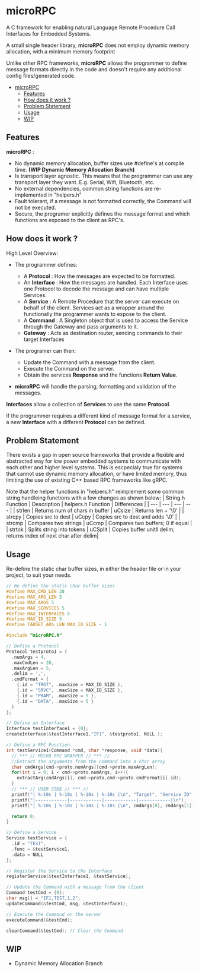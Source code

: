 # microRPC 
A C framework for enabling natural Language Remote Procedure Call Interfaces for Embedded Systems.

A small single header library, **microRPC** does not employ dynamic memory allocation, with a minimum memory footprint

Unlike other RPC frameworks, **microRPC** allows the programmer to define message formats directly in the code and doesn't require any additional config files/generated code. 

- [microRPC](#microrpc)
  - [Features](#features)
  - [How does it work ?](#how-does-it-work-)
  - [Problem Statement](#problem-statement)
  - [Usage](#usage)
  - [WIP](#wip)


## Features

**microRPC** :
* No dynamic memory allocation, buffer sizes use #define's at compile time. **(WIP Dynamic Memory Allocation Branch)**
* Is transport layer agnostic. This means that the programmer can use any transport layer they want. E.g. Serial, Wifi, Bluetooth, etc.
* No external dependencies, common string functions are re-implemented in "helpers.h"
* Fault tolerant, if a message is not formatted correctly, the Command will not be executed.
* Secure, the programer explicitly defines the message format and which functions are exposed to the client as RPC's.


## How does it work ?

High Level Overview:
* The programmer defines: 
  * A **Protocol** : How the messages are expected to be formatted. 
  * An **Interface** : How the messages are handled. Each Interface uses one Protocol to decode the message and can have multiple Services.
  * A **Service** : A Remote Procedure that the server can execute on behalf of the client. Services act as a wrapper around the functionally the programmer wants to expose to the client.
  * A **Command** : A Singleton object that is used to access the Service through the Gateway and pass arguments to it.
  * **Gateway** : Acts as destination router, sending commands to their target Interfaces

* The programer can then:
  * Update the Command with a message from the client.
  * Execute the Command on the server.
  * Obtain the services **Response** and the functions **Return Value**. 
  
* **microRPC** will handle the parsing, formatting and validation of the messages.

**Interfaces**  allow a collection of **Services** to use the same **Protocol**. 

If the programmer requires a different kind of message format for a service, a new **Interface** with a different **Protocol** can be defined.

## Problem Statement
There exists a gap in open source frameworks that provide a flexible and abstracted way for low power embedded systems to communicate with each other and higher level systems. This is escpecialy true for systems that cannot use dynamic memory allocation, or have limited memory, thus limiting the use of existing C++ based RPC frameworks like gRPC.

Note that the helper functions in "helpers.h" reimplement some common string handleing functions with a few changes as shown below:
| String.h Function | Description | helpers.h Function | Differences |
| --- | --- | --- | --- |
| strlen | Returns num of chars in buffer | uCsize | Returns len + '\0' |
| strcpy | Copies src to dest | uCcpy | Copies src to dest and adds '\0' |
| strcmp | Compares two strings | uCcmp | Compares two buffers; 0 if equal |
| strtok | Splits string into tokens | uCSplit | Copies buffer unitll delim; returns index of next char after delim|

## Usage

Re-define the static char buffer sizes, in either the header file or in your project,
to suit your needs.
```c
// Re define the static char buffer sizes
#define MAX_CMD_LEN 28
#define MAX_ARG_LEN 5
#define MAX_ARGS 5
#define MAX_SERVICES 5
#define MAX_INTERFACES 5
#define MAX_ID_SIZE 5
#define TARGET_ARG_LEN MAX_ID_SIZE - 1

#include "microRPC.h"
```
```c
// Define a Protocol
Protocol testproto1 = {
  .numArgs = 4,
  .maxCmdLen = 28,
  .maxArgLen = 5,
  .delim = ',',
  .cmdFormat = { 
    {.id = "TRGT", .maxSize = MAX_ID_SIZE },
    {.id = "SRVC", .maxSize = MAX_ID_SIZE },
    {.id = "PRAM", .maxSize = 5 },
    {.id = "DATA", .maxSize = 5 }
  }
};
```
```c
// Define an Interface
Interface testInterface1 = {0};
createInterface(&testInterface1,"IF1", &testproto1, NULL );
```
```c
// Define a RPC Function
int testService1(Command *cmd, char *response, void *data){
  // *** // MICRO RPC WRAPPER // *** //
  //Extract the arguments from the command into a char array
  char cmdArgs[cmd->proto.numArgs][cmd->proto.maxArgLen];
  for(int i = 0; i < cmd->proto.numArgs; i++){
    extractArg(cmdArgs[i], cmd->proto,cmd->proto.cmdFormat[i].id);
  }
  // *** // USER CODE // *** //
  printf("| %-10s | %-10s | %-10s | %-10s |\n", "Target", "Service ID", "Param", "Data");
  printf("|------------|------------|------------|------------|\n");
  printf("| %-10s | %-10s | %-10s | %-10s |\n", cmdArgs[0], cmdArgs[1], cmdArgs[2], cmdArgs[3]);

  return 0;
}
```
```c
// Define a Service
Service testService = {
  .id = "TEST",
  .func = &testService1,
  .data = NULL
};
```
```c
// Register the Service to the Interface
registerService(&testInterface1, &testService);
```
```c
// Update the Command with a message from the client
Command testCmd = {0};
char msg[] = "IF1,TEST,1,2";
updateCommand(&testCmd, msg, &testInterface1);
```

```c
// Execute the Command on the server
executeCommand(&testCmd);

clearCommand(&testCmd); // Clear the Command
```

## WIP
* Dynamic Memory Allocation Branch
  

